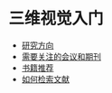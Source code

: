# 三维视觉入门

- [研究方向](3dv_fields.md)
- [需要关注的会议和期刊](https://docs.qq.com/doc/DQnJsQk5kV1h2a1dM)
- [书籍推荐](https://docs.qq.com/doc/DQmtLY3llVUt4c3BB)
- [如何检索文献](https://docs.qq.com/doc/DQnFXaWNtRlJNcGZK)
